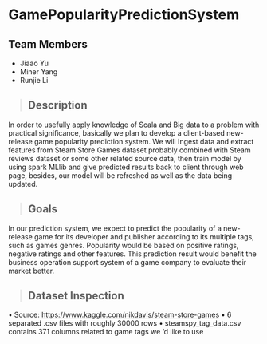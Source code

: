# GamePopularityPredictionSystem
## Team Members
- Jiaao Yu
- Miner Yang
- Runjie Li

> ## Description
In order to usefully apply knowledge of Scala and Big data to a problem with practical significance, basically we plan to develop a client-based new-release game popularity prediction system. We will Ingest data and extract features from Steam Store Games dataset probably combined with Steam reviews dataset or some other related source data, then train model by using spark MLlib and give predicted results back to client through web page, besides, our model will be refreshed as well as the data being updated. 

> ## Goals
In our prediction system, we expect to predict the popularity of a new-release game for its developer and publisher according to its multiple tags, such as games genres. Popularity would be based on positive ratings, negative ratings and other features. This prediction result would benefit the business operation support system of a game company to evaluate their market better.

> ## Dataset Inspection
•	Source: https://www.kaggle.com/nikdavis/steam-store-games
•	6 separated .csv files with roughly 30000 rows
•	steamspy_tag_data.csv contains 371 columns related to game tags we ‘d like to use




